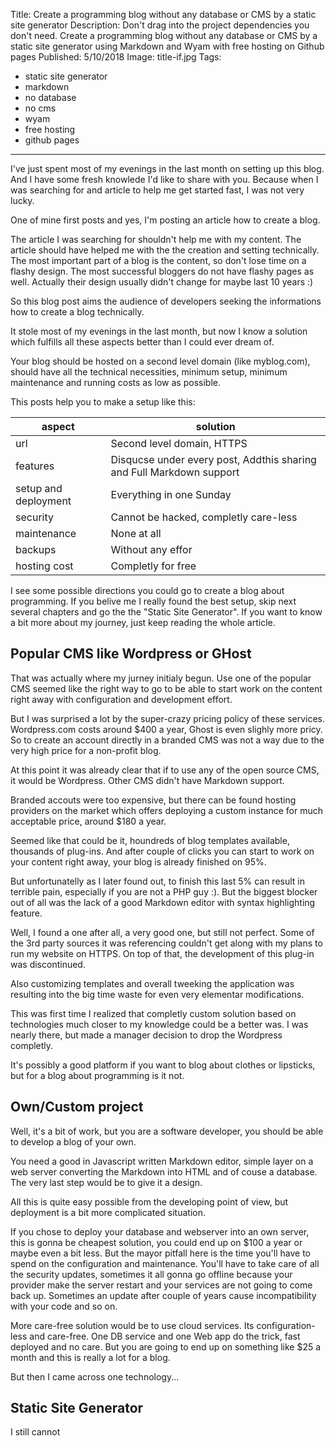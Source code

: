 Title: Create a programming blog without any database or CMS by a static site generator
Description: Don't drag into the project dependencies you don't need. Create a programming blog without any database or CMS by a static site generator using Markdown and Wyam with free hosting on Github pages
Published: 5/10/2018
Image: title-if.jpg
Tags: 
- static site generator
- markdown
- no database
- no cms
- wyam
- free hosting
- github pages
---
I've just spent most of my evenings in the last month on setting up this blog. And I have some fresh knowlede I'd like to share with you. Because when I was searching for and article to help me get started fast, I was not very lucky.

One of mine first posts and yes, I'm posting an article how to create a blog. 

The article I was searching for shouldn't help me with my content. The article should have helped me with the the creation and setting technically. 
The most important part of a blog is the content, so don't lose time on a flashy design. 
The most successful bloggers do not have flashy pages as well. Actually their design usually didn't change for maybe last 10 years :)

So this blog post aims the audience of developers seeking the informations how to create a blog technically.

It stole most of my evenings in the last month, but now I know a solution which fulfills all these aspects better than I could ever dream of.

Your blog should be hosted on a second level domain (like myblog.com), should have all the technical necessities, minimum setup, minimum maintenance and running costs as low as possible.

This posts help you to make a setup like this:


| aspect | solution |
|--|--|
| url |Second level domain, HTTPS|
| features | Disqucse under every post, Addthis sharing and Full Markdown support|
| setup and deployment | Everything in one Sunday|
|security | Cannot be hacked, completly care-less|
| maintenance | None at all|
| backups | Without any effor|
| hosting cost | Completly for free|



I see some possible directions you could go to create a blog about programming. If you belive me I really found the best setup, skip next several chapters and go the the "Static Site Generator". If you want to know a bit more about my journey, just keep reading the whole article.

## Popular CMS like Wordpress or GHost
That was actually where my jurney initialy begun. Use one of the popular CMS seemed like the right way to go to be able to start work on the content right away with configuration and development effort. 

But I was surprised a lot by the super-crazy pricing policy of these services. Wordpress.com costs around $400 a year, Ghost is even slighly more pricy. So to create an account directly in a branded CMS was not a way due to the very high price for a non-profit blog.

At this point it was already clear that if to use any of the open source CMS, it would be Wordpress. Other CMS didn't have Markdown support.

Branded accouts were too expensive, but there can be found hosting providers on the market which offers deploying a custom instance for much acceptable price, around $180 a year.

Seemed like that could be it, houndreds of blog templates available, thousands of plug-ins. And after couple of clicks you can start to work on your content right away, your blog is already finished on 95%.

But unfortunatelly as I later found out, to finish this last 5% can result in terrible pain, especially if you are not a PHP guy :). But the biggest blocker out of all was the lack of a good Markdown editor with syntax highlighting feature. 

Well, I found a one after all, a very good one, but still not perfect. Some of the 3rd party sources it was referencing couldn't get along with my plans to run my website on HTTPS.
On top of that, the development of this plug-in was discontinued.

Also customizing templates and overall tweeking the application was resulting into the big time waste for even very elementar modifications.

This was first time I realized that completly custom solution based on technologies much closer to my knowledge could be a better was. I was nearly there, but made a manager decision to drop the Wordpress completly.

It's possibly a good platform if you want to blog about clothes or lipsticks, but for a blog about programming is it not.

## Own/Custom project
Well, it's a bit of work, but you are a software developer, you should be able to develop a blog of your own. 

You need a good in Javascript written Markdown editor, simple layer on a web server converting the Markdown into HTML and of couse a database. The very last step would be to give it a design.

All this is quite easy possible from the developing point of view, but deployment is a bit more complicated situation.

If you chose to deploy your database and webserver into an own server, this is gonna be cheapest solution, you could end up on $100 a year or maybe even a bit less. But the mayor pitfall here is the time you'll have to spend on the configuration and maintenance. You'll have to take care of all the security updates, sometimes it all gonna go offline because your provider make the server restart and your services are not going to come back up. Sometimes an update after couple of years cause incompatibility with your code and so on.

More care-free solution would be to use cloud services. Its configuration-less and care-free. One DB service and one Web app do the trick, fast deployed and no care. But you are going to end up on something like $25 a month and this is really a lot for a blog.

But then I came across one technology...

## Static Site Generator
I still cannot 
<!--stackedit_data:
eyJoaXN0b3J5IjpbMTQ5MjU1NTc1MiwxMjkwOTk5MTY1XX0=
-->